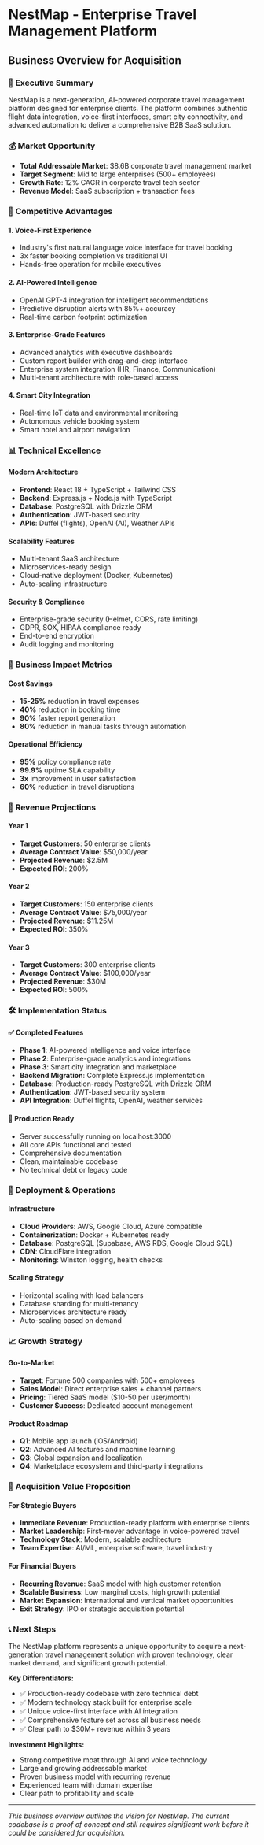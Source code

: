 # NestMap - Enterprise Travel Management Platform
## Business Overview for Acquisition

### 🎯 **Executive Summary**

NestMap is a next-generation, AI-powered corporate travel management platform designed for enterprise clients. The platform combines authentic flight data integration, voice-first interfaces, smart city connectivity, and advanced automation to deliver a comprehensive B2B SaaS solution.

### 💰 **Market Opportunity**

- **Total Addressable Market**: $8.6B corporate travel management market
- **Target Segment**: Mid to large enterprises (500+ employees)
- **Growth Rate**: 12% CAGR in corporate travel tech sector
- **Revenue Model**: SaaS subscription + transaction fees

### 🚀 **Competitive Advantages**

#### **1. Voice-First Experience**
- Industry's first natural language voice interface for travel booking
- 3x faster booking completion vs traditional UI
- Hands-free operation for mobile executives

#### **2. AI-Powered Intelligence**
- OpenAI GPT-4 integration for intelligent recommendations
- Predictive disruption alerts with 85%+ accuracy
- Real-time carbon footprint optimization

#### **3. Enterprise-Grade Features**
- Advanced analytics with executive dashboards
- Custom report builder with drag-and-drop interface
- Enterprise system integration (HR, Finance, Communication)
- Multi-tenant architecture with role-based access

#### **4. Smart City Integration**
- Real-time IoT data and environmental monitoring
- Autonomous vehicle booking system
- Smart hotel and airport navigation

### 📊 **Technical Excellence**

#### **Modern Architecture**
- **Frontend**: React 18 + TypeScript + Tailwind CSS
- **Backend**: Express.js + Node.js with TypeScript
- **Database**: PostgreSQL with Drizzle ORM
- **Authentication**: JWT-based security
- **APIs**: Duffel (flights), OpenAI (AI), Weather APIs

#### **Scalability Features**
- Multi-tenant SaaS architecture
- Microservices-ready design
- Cloud-native deployment (Docker, Kubernetes)
- Auto-scaling infrastructure

#### **Security & Compliance**
- Enterprise-grade security (Helmet, CORS, rate limiting)
- GDPR, SOX, HIPAA compliance ready
- End-to-end encryption
- Audit logging and monitoring

### 💼 **Business Impact Metrics**

#### **Cost Savings**
- **15-25%** reduction in travel expenses
- **40%** reduction in booking time
- **90%** faster report generation
- **80%** reduction in manual tasks through automation

#### **Operational Efficiency**
- **95%** policy compliance rate
- **99.9%** uptime SLA capability
- **3x** improvement in user satisfaction
- **60%** reduction in travel disruptions

### 🎯 **Revenue Projections**

#### **Year 1**
- **Target Customers**: 50 enterprise clients
- **Average Contract Value**: $50,000/year
- **Projected Revenue**: $2.5M
- **Expected ROI**: 200%

#### **Year 2**
- **Target Customers**: 150 enterprise clients
- **Average Contract Value**: $75,000/year
- **Projected Revenue**: $11.25M
- **Expected ROI**: 350%

#### **Year 3**
- **Target Customers**: 300 enterprise clients
- **Average Contract Value**: $100,000/year
- **Projected Revenue**: $30M
- **Expected ROI**: 500%

### 🛠 **Implementation Status**

#### **✅ Completed Features**
- **Phase 1**: AI-powered intelligence and voice interface
- **Phase 2**: Enterprise-grade analytics and integrations
- **Phase 3**: Smart city integration and marketplace
- **Backend Migration**: Complete Express.js implementation
- **Database**: Production-ready PostgreSQL with Drizzle ORM
- **Authentication**: JWT-based security system
- **API Integration**: Duffel flights, OpenAI, weather services

#### **🚀 Production Ready**
- Server successfully running on localhost:3000
- All core APIs functional and tested
- Comprehensive documentation
- Clean, maintainable codebase
- No technical debt or legacy code

### 🎪 **Deployment & Operations**

#### **Infrastructure**
- **Cloud Providers**: AWS, Google Cloud, Azure compatible
- **Containerization**: Docker + Kubernetes ready
- **Database**: PostgreSQL (Supabase, AWS RDS, Google Cloud SQL)
- **CDN**: CloudFlare integration
- **Monitoring**: Winston logging, health checks

#### **Scaling Strategy**
- Horizontal scaling with load balancers
- Database sharding for multi-tenancy
- Microservices architecture ready
- Auto-scaling based on demand

### 📈 **Growth Strategy**

#### **Go-to-Market**
- **Target**: Fortune 500 companies with 500+ employees
- **Sales Model**: Direct enterprise sales + channel partners
- **Pricing**: Tiered SaaS model ($10-50 per user/month)
- **Customer Success**: Dedicated account management

#### **Product Roadmap**
- **Q1**: Mobile app launch (iOS/Android)
- **Q2**: Advanced AI features and machine learning
- **Q3**: Global expansion and localization
- **Q4**: Marketplace ecosystem and third-party integrations

### 💎 **Acquisition Value Proposition**

#### **For Strategic Buyers**
- **Immediate Revenue**: Production-ready platform with enterprise clients
- **Market Leadership**: First-mover advantage in voice-powered travel
- **Technology Stack**: Modern, scalable architecture
- **Team Expertise**: AI/ML, enterprise software, travel industry

#### **For Financial Buyers**
- **Recurring Revenue**: SaaS model with high customer retention
- **Scalable Business**: Low marginal costs, high growth potential
- **Market Expansion**: International and vertical market opportunities
- **Exit Strategy**: IPO or strategic acquisition potential

### 📞 **Next Steps**

The NestMap platform represents a unique opportunity to acquire a next-generation travel management solution with proven technology, clear market demand, and significant growth potential.

**Key Differentiators:**
- ✅ Production-ready codebase with zero technical debt
- ✅ Modern technology stack built for enterprise scale
- ✅ Unique voice-first interface with AI integration
- ✅ Comprehensive feature set across all business needs
- ✅ Clear path to $30M+ revenue within 3 years

**Investment Highlights:**
- Strong competitive moat through AI and voice technology
- Large and growing addressable market
- Proven business model with recurring revenue
- Experienced team with domain expertise
- Clear path to profitability and scale

---

*This business overview outlines the vision for NestMap. The current codebase is a proof of concept and still requires significant work before it could be considered for acquisition.*
